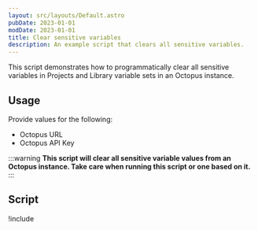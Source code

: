 ```yaml
---
layout: src/layouts/Default.astro
pubDate: 2023-01-01
modDate: 2023-01-01
title: Clear sensitive variables
description: An example script that clears all sensitive variables.
---
```


This script demonstrates how to programmatically clear all sensitive variables in Projects and Library variable sets in an Octopus instance.

## Usage

Provide values for the following:

- Octopus URL
- Octopus API Key

:::warning
**This script will clear all sensitive variable values from an Octopus instance. Take care when running this script or one based on it.**
:::

## Script

!include <clear-sensitive-variables-scripts>